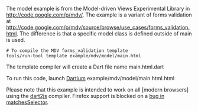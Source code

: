 The model example is from the Model-driven Views Experimental Library in
http://code.google.com/p/mdv/.  The example is a variant of forms validation at
http://code.google.com/p/mdv/source/browse/use_cases/forms_validation.html.  The
difference is that a specific model class is defined outside of main is used.

    # To compile the MDV forms_validation template
    tools/run-tool template example/mdv/model/main.html

The template compiler will create a Dart file name main.html.dart

To run this code, launch [Dartium][] example/mdv/model/main.html.html

Please note that this example is intended to work on all [modern browsers] using
the [dart2js][] compiler. Firefox support is blocked on a
[bug in matchesSelector](http://dartbug.com/4401).

[Dartium]: http://www.dartlang.org/dartium/
[dart2js]: http://www.dartlang.org/docs/dart2js/
[m]: http://www.dartlang.org/support/faq.html#what-browsers-supported
